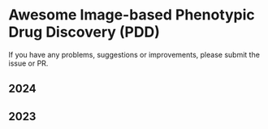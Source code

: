 # Awesome Image-based Phenotypic Drug Discovery (PDD)

If you have any problems, suggestions or improvements, please submit the issue or PR.

## 2024




## 2023
